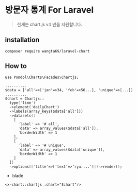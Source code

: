 # 방문자 통계 For Laravel

> 현재는 chart.js v4 만을 지원합니다.  <br>
## installation
```
composer require wangta69/laravel-chart
```

## How to
```
use Pondol\Charts\Facades\Chartjs;

..........
$data = ['all'=>['jan'=>34, 'feb'=>56...], 'unique'=>[...]]
..........
$chart = Chartjs::
  type('line')
  ->element('dailyChart')
  ->labels(array_keys($data['all']))
  ->datasets([
    [
      'label' => '# all',
      'data' => array_values($data['all']),
      'borderWidth' => 1
    ],
    [
      'label' => '# unique',
      'data' => array_values($data['unique']),
      'borderWidth' => 1
    ]
  ])
  ->options(['title'=>['text'=>'ryu....']])->render();
```
- blade
```
<x-chart::chartjs :chart="$chart"/>
```

